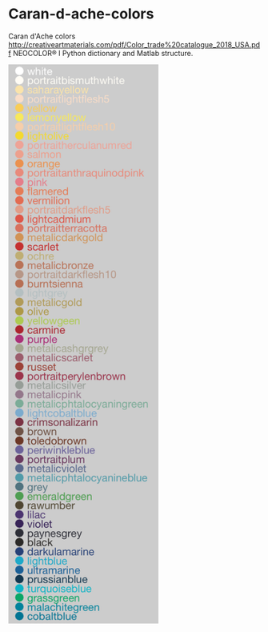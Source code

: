# Caran-d-ache-colors
Caran d'Ache colors\
http://creativeartmaterials.com/pdf/Color_trade%20catalogue_2018_USA.pdf NEOCOLOR® I
Python dictionary and Matlab structure.

<img src="https://raw.githubusercontent.com/pinheirochagas/Caran-d-ache-colors/master/cdcol.png" width="300">



